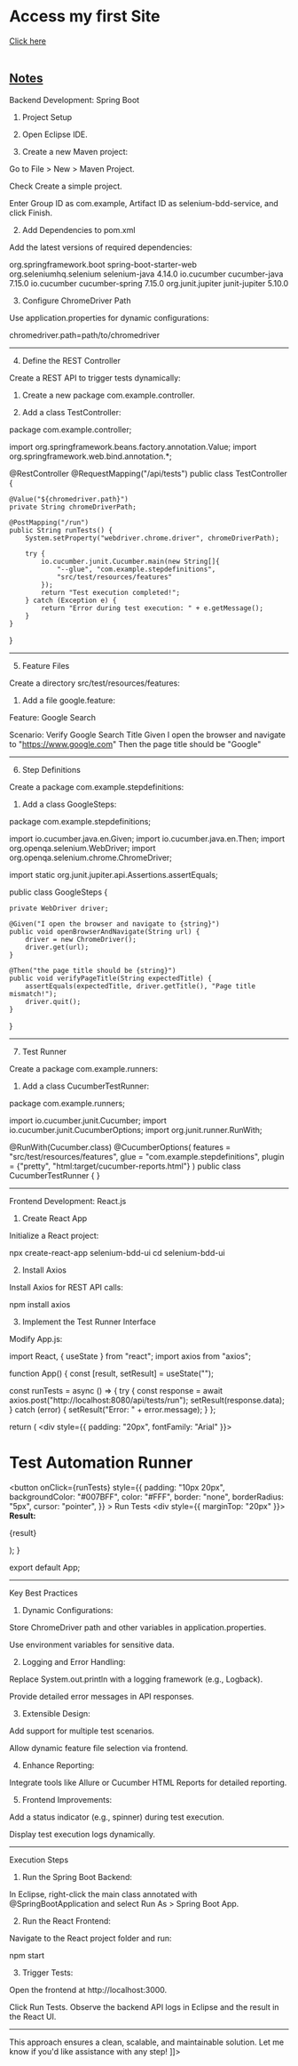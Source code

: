 <html>
  <head>
    <title>My first site</title>
  </head>
  <body>
    <h1>Access my first Site </h1>
    <a href = "https://rashique003.github.io/learning-test/site/">Click here</a><br><br>
    <h2><u>Notes</u></h2>
  </body>
</html>
<![CDATA[
To ensure a robust and efficient implementation of the Java Spring Boot backend with Selenium BDD and React frontend, here’s a refined step-by-step process using best practices. This involves structured project organization, dynamic configurations, detailed error handling, and extensibility for future needs.


---

Backend Development: Spring Boot

1. Project Setup

1. Open Eclipse IDE.


2. Create a new Maven project:

Go to File > New > Maven Project.

Check Create a simple project.

Enter Group ID as com.example, Artifact ID as selenium-bdd-service, and click Finish.




2. Add Dependencies to pom.xml

Add the latest versions of required dependencies:

<dependencies>
    <!-- Spring Boot Starter Web -->
    <dependency>
        <groupId>org.springframework.boot</groupId>
        <artifactId>spring-boot-starter-web</artifactId>
    </dependency>
    <!-- Selenium WebDriver -->
    <dependency>
        <groupId>org.seleniumhq.selenium</groupId>
        <artifactId>selenium-java</artifactId>
        <version>4.14.0</version>
    </dependency>
    <!-- Cucumber -->
    <dependency>
        <groupId>io.cucumber</groupId>
        <artifactId>cucumber-java</artifactId>
        <version>7.15.0</version>
    </dependency>
    <dependency>
        <groupId>io.cucumber</groupId>
        <artifactId>cucumber-spring</artifactId>
        <version>7.15.0</version>
    </dependency>
    <!-- Testing Framework -->
    <dependency>
        <groupId>org.junit.jupiter</groupId>
        <artifactId>junit-jupiter</artifactId>
        <version>5.10.0</version>
    </dependency>
</dependencies>

3. Configure ChromeDriver Path

Use application.properties for dynamic configurations:

chromedriver.path=path/to/chromedriver


---

4. Define the REST Controller

Create a REST API to trigger tests dynamically:

1. Create a new package com.example.controller.


2. Add a class TestController:



package com.example.controller;

import org.springframework.beans.factory.annotation.Value;
import org.springframework.web.bind.annotation.*;

@RestController
@RequestMapping("/api/tests")
public class TestController {

    @Value("${chromedriver.path}")
    private String chromeDriverPath;

    @PostMapping("/run")
    public String runTests() {
        System.setProperty("webdriver.chrome.driver", chromeDriverPath);

        try {
            io.cucumber.junit.Cucumber.main(new String[]{
                "--glue", "com.example.stepdefinitions",
                "src/test/resources/features"
            });
            return "Test execution completed!";
        } catch (Exception e) {
            return "Error during test execution: " + e.getMessage();
        }
    }
}


---

5. Feature Files

Create a directory src/test/resources/features:

1. Add a file google.feature:



Feature: Google Search

  Scenario: Verify Google Search Title
    Given I open the browser and navigate to "https://www.google.com"
    Then the page title should be "Google"


---

6. Step Definitions

Create a package com.example.stepdefinitions:

1. Add a class GoogleSteps:



package com.example.stepdefinitions;

import io.cucumber.java.en.Given;
import io.cucumber.java.en.Then;
import org.openqa.selenium.WebDriver;
import org.openqa.selenium.chrome.ChromeDriver;

import static org.junit.jupiter.api.Assertions.assertEquals;

public class GoogleSteps {

    private WebDriver driver;

    @Given("I open the browser and navigate to {string}")
    public void openBrowserAndNavigate(String url) {
        driver = new ChromeDriver();
        driver.get(url);
    }

    @Then("the page title should be {string}")
    public void verifyPageTitle(String expectedTitle) {
        assertEquals(expectedTitle, driver.getTitle(), "Page title mismatch!");
        driver.quit();
    }
}


---

7. Test Runner

Create a package com.example.runners:

1. Add a class CucumberTestRunner:



package com.example.runners;

import io.cucumber.junit.Cucumber;
import io.cucumber.junit.CucumberOptions;
import org.junit.runner.RunWith;

@RunWith(Cucumber.class)
@CucumberOptions(
    features = "src/test/resources/features",
    glue = "com.example.stepdefinitions",
    plugin = {"pretty", "html:target/cucumber-reports.html"}
)
public class CucumberTestRunner {
}


---

Frontend Development: React.js

1. Create React App

Initialize a React project:

npx create-react-app selenium-bdd-ui
cd selenium-bdd-ui

2. Install Axios

Install Axios for REST API calls:

npm install axios

3. Implement the Test Runner Interface

Modify App.js:

import React, { useState } from "react";
import axios from "axios";

function App() {
  const [result, setResult] = useState("");

  const runTests = async () => {
    try {
      const response = await axios.post("http://localhost:8080/api/tests/run");
      setResult(response.data);
    } catch (error) {
      setResult("Error: " + error.message);
    }
  };

  return (
    <div style={{ padding: "20px", fontFamily: "Arial" }}>
      <h1>Test Automation Runner</h1>
      <button
        onClick={runTests}
        style={{
          padding: "10px 20px",
          backgroundColor: "#007BFF",
          color: "#FFF",
          border: "none",
          borderRadius: "5px",
          cursor: "pointer",
        }}
      >
        Run Tests
      </button>
      <div style={{ marginTop: "20px" }}>
        <strong>Result:</strong>
        <p>{result}</p>
      </div>
    </div>
  );
}

export default App;


---

Key Best Practices

1. Dynamic Configurations:

Store ChromeDriver path and other variables in application.properties.

Use environment variables for sensitive data.



2. Logging and Error Handling:

Replace System.out.println with a logging framework (e.g., Logback).

Provide detailed error messages in API responses.



3. Extensible Design:

Add support for multiple test scenarios.

Allow dynamic feature file selection via frontend.



4. Enhance Reporting:

Integrate tools like Allure or Cucumber HTML Reports for detailed reporting.



5. Frontend Improvements:

Add a status indicator (e.g., spinner) during test execution.

Display test execution logs dynamically.





---

Execution Steps

1. Run the Spring Boot Backend:

In Eclipse, right-click the main class annotated with @SpringBootApplication and select Run As > Spring Boot App.



2. Run the React Frontend:

Navigate to the React project folder and run:

npm start



3. Trigger Tests:

Open the frontend at http://localhost:3000.

Click Run Tests. Observe the backend API logs in Eclipse and the result in the React UI.





---

This approach ensures a clean, scalable, and maintainable solution. Let me know if you'd like assistance with any step!
]]>

